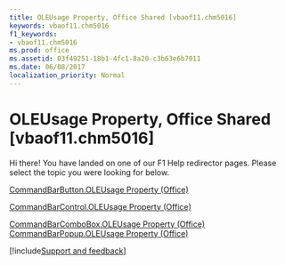 ```yaml
---
title: OLEUsage Property, Office Shared [vbaof11.chm5016]
keywords: vbaof11.chm5016
f1_keywords:
- vbaof11.chm5016
ms.prod: office
ms.assetid: 03f49251-18b1-4fc1-8a20-c3b63e6b7011
ms.date: 06/08/2017
localization_priority: Normal
---
```



# OLEUsage Property, Office Shared [vbaof11.chm5016]

Hi there! You have landed on one of our F1 Help redirector pages. Please select the topic you were looking for below.

[CommandBarButton.OLEUsage Property (Office)](https://msdn.microsoft.com/library/4ff6f74d-4eed-8a30-468c-22be5dee1c7e%28Office.15%29.aspx)

[CommandBarControl.OLEUsage Property (Office)](https://msdn.microsoft.com/library/c3f818a9-7481-0a2f-aa34-5c7e36ea72c1%28Office.15%29.aspx)

[CommandBarComboBox.OLEUsage Property (Office)](https://msdn.microsoft.com/library/3da25257-6ffe-a00e-bada-79c6245286b7%28Office.15%29.aspx)
[CommandBarPopup.OLEUsage Property (Office)](https://msdn.microsoft.com/library/75d338e0-f5ca-f4b6-2f94-e575749e6ae9%28Office.15%29.aspx)

[!include[Support and feedback](~/includes/feedback-boilerplate.md)]